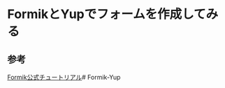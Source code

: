 # FormikとYupでフォームを作成してみる

## 参考
[Formik公式チュートリアル](https://formik.org/docs/tutorial#getfieldprops)# Formik-Yup
